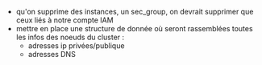 

- qu'on supprime des instances, un sec_group, on devrait supprimer que ceux liés à notre compte IAM
- mettre en place une structure de donnée où seront rassemblées toutes les infos des noeuds du cluster :
  - adresses ip privées/publique
  - adresses DNS
